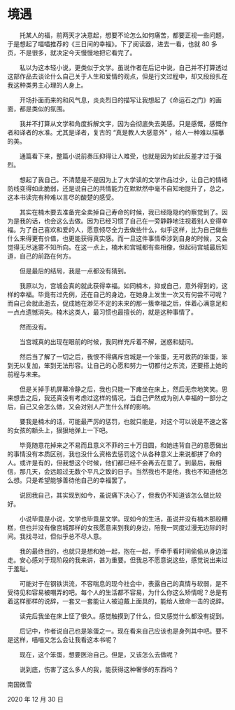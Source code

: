 # 境遇

　　托某人的福，前两天才决意起，想要不论怎么如何痛苦，都要正视一些问题，于是想起了喵喵推荐的《三日间的幸福》。下了阅读器，进去一看，也就 80 多页，不是很多，就决定今天慢慢地把它看完了。

　　私以为这本轻小说，更类似于文学。虽说作者在后记中说，自己并不打算透过这部作品去谈论什么自己关于人生和爱情的观点，但是行文过程中，却又段段扎在我这种类男主心理的人身上。

　　开场扑面而来的和风气息，炎炎烈日的描写让我想起了《命运石之门》的画面，都是类似的氛围。

　　我并不打算从文学和角度拆解文字，因为会彻底失去美感。只是感慨，感慨作者和译者的水准。尤其是译者，复古的 “真是教人大感意外” ，给人一种难以描摹的美。

　　通篇看下来，整篇小说前奏压抑得让人难受，也就是因为如此反差才过于强烈。

　　想起了我自己。不清楚是不是因为上了大学读的文学作品过少，让自己的情绪防线变得如此脆弱，还是说自己的共情能力在默默然中毫不自知地提升了，总之，这本书读完有种难以言尽的酸楚的感受。

　　其实在楠木要去准备完全卖掉自己寿命的时候，我已经隐隐约约察觉到了。因为是我的话，也会这么去做。因为已经习惯了自己在一旁静静地注视着别人变得幸福。为了自己喜欢和爱的人，愿意倾尽全力去做些什么，似乎这样，比为自己做些什么来得更有价值，也更能获得真实感。而一旦这件事情牵涉到自身的时候，又会觉得无尽迷雾不知所向。在这一点上，楠木和宫城都有些相像，但起码宫城最后知道，自己的前路在何方。

　　但是最后的结局，我是一点都没有猜到。

　　我原以为，宫城会真的就此获得幸福。如同楠木，抑或自己，意外得到的，这样的幸福。毕竟有过先例，还在自己的身边，在她身上发生一次又有何尝不可呢？而自己会就此逝去，促成她在渺茫不定的未来的那一簇幸福之后，伴着心满意足和一点点遗憾消失。楠木这类人，最习惯也最擅长的，就是这种事情了。

　　然而没有。

　　当宫城真的出现在眼前的时候，我同样充斥着不解，迷惑和疑问。

　　然后当了解了一切之后，我恨不得痛斥宫城是一个笨蛋，无可救药的笨蛋，笨到无以复加，笨到无法形容。让自己的心愿和努力一切都付之东流，还要搭上她的前程与未来。

　　但是关掉手机屏幕冷静之后，我也只能一下瘫坐在床上，然后无奈地笑笑。思来想去之后，我还真没有考虑过这样的情况，当自己俨然成为别人幸福的一部分之后，自己又会怎么做，又会对别人产生什么样的影响。

　　要我是楠木的话，可能最严厉的惩罚，也就只能是，对这个可以说是不速之客的女孩的额头上，狠狠地弹上一下吧。

　　毕竟随意花掉来之不易而且意义不菲的三十万日圆，和她违背自己的意愿做出的事情没有本质区别，我也没什么资格去惩罚这个从各种意义上来说都拼了命的人。或许是有的，但我想这个时候，他们都已经不会再去在意了。到最后，我相信，那几天，会远超过无数个平凡之致的日子。当然我也不是他，我也不知道他怎么想。只是希望能够善待他自己的幸福罢了。

　　说回我自己，其实现到如今，虽说痛下决心了，但我仍不知道该怎么做比较好。

　　小说毕竟是小说，文学也毕竟是文学。现如今的生活，虽说并没有楠木那般糟糕，但也并没有像宫城那样的女孩愿意来到我的身边，陪我一同度过漫无边际的时间。我找寻过，但似乎总不尽人意。

　　我的最终目的，也就只是想和她一起，抱在一起，手牵手看时间偷偷从身边溜走。安心感对于现阶段的我来讲，甚为重要。但我总不愿意说这些，感觉说出来过于羞耻。

　　可能对于在钢铁洪流，不容喘息的现今社会中，表露自己的真情与软弱，是不受待见和容易被嘲弄的吧。每个人的生活都不容易，为什么你这么矫情呢？总是有着这样那样的说辞，一套又一套能让人被迫戴上面具的，能给人致命一击的说辞。

　　读完后我坐在床上怔了很久。感觉触摸到了什么，但又感觉什么都没有捉到。

　　后记中，作者说自己也是笨蛋之一。现在看来自己应该也是身列其中吧。要不是这样，喵喵又怎么会让我看这本书呢？

　　现在，这个笨蛋，想要医治自己。但是，又该怎么去做呢？

　　说到底，伤害了这么多人的我，能获得这种奢侈的东西吗？


南国微雪

2020 年 12 月 30 日

